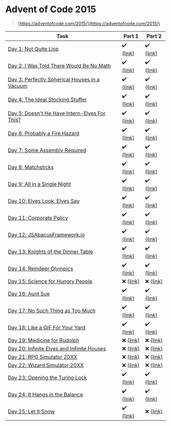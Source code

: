 # Advent of Code 2015

> [https://adventofcode.com/2015/](https://adventofcode.com/2015/)

| Task | Part 1 | Part 2 |
| ---- | ------ | ------ |
| [Day 1: Not Quite Lisp](https://adventofcode.com/2015/day/1) | :heavy_check_mark: [(link)](/2015/01.1) | :heavy_check_mark: [(link)](/2015/01.2) |
| [Day 2: I Was Told There Would Be No Math](https://adventofcode.com/2015/day/2) | :heavy_check_mark: [(link)](/2015/02.1) | :heavy_check_mark: [(link)](/2015/02.2) |
| [Day 3: Perfectly Spherical Houses in a Vacuum](https://adventofcode.com/2015/day/3) | :heavy_check_mark: [(link)](/2015/03.1) | :heavy_check_mark: [(link)](/2015/03.2) |
| [Day 4: The Ideal Stocking Stuffer](https://adventofcode.com/2015/day/4) | :heavy_check_mark: [(link)](/2015/04.1) | :heavy_check_mark: [(link)](/2015/04.2) |
| [Day 5: Doesn't He Have Intern-Elves For This?](https://adventofcode.com/2015/day/5) | :heavy_check_mark: [(link)](/2015/05.1) | :heavy_check_mark: [(link)](/2015/05.2) |
| [Day 6: Probably a Fire Hazard](https://adventofcode.com/2015/day/6) | :heavy_check_mark: [(link)](/2015/06.1) | :heavy_check_mark: [(link)](/2015/06.2) |
| [Day 7: Some Assembly Required](https://adventofcode.com/2015/day/7) | :heavy_check_mark: [(link)](/2015/07.1) | :heavy_check_mark: [(link)](/2015/07.2) |
| [Day 8: Matchsticks](https://adventofcode.com/2015/day/8) | :heavy_check_mark: [(link)](/2015/08.1) | :heavy_check_mark: [(link)](/2015/08.2) |
| [Day 9: All in a Single Night](https://adventofcode.com/2015/day/9) | :heavy_check_mark: [(link)](/2015/09.1) | :heavy_check_mark: [(link)](/2015/09.2) |
| [Day 10: Elves Look, Elves Say](https://adventofcode.com/2015/day/10) | :heavy_check_mark: [(link)](/2015/10.1) | :heavy_check_mark: [(link)](/2015/10.2) |
| [Day 11: Corporate Policy](https://adventofcode.com/2015/day/11) | :heavy_check_mark: [(link)](/2015/11.1) | :heavy_check_mark: [(link)](/2015/11.2) |
| [Day 12: JSAbacusFramework.io](https://adventofcode.com/2015/day/12) | :heavy_check_mark: [(link)](/2015/12.1) | :heavy_check_mark: [(link)](/2015/12.2) |
| [Day 13: Knights of the Dinner Table](https://adventofcode.com/2015/day/13) | :heavy_check_mark: [(link)](/2015/13.1) | :heavy_check_mark: [(link)](/2015/13.2) |
| [Day 14: Reindeer Olympics](https://adventofcode.com/2015/day/14) | :heavy_check_mark: [(link)](/2015/14.1) | :heavy_check_mark: [(link)](/2015/14.2) |
| [Day 15: Science for Hungry People](https://adventofcode.com/2015/day/15) | :x: [(link)](/2015/15.1) | :x: [(link)](/2015/15.2) |
| [Day 16: Aunt Sue](https://adventofcode.com/2015/day/16) | :heavy_check_mark: [(link)](/2015/16.1) | :heavy_check_mark: [(link)](/2015/16.2) |
| [Day 17: No Such Thing as Too Much](https://adventofcode.com/2015/day/17) | :heavy_check_mark: [(link)](/2015/17.1) | :heavy_check_mark: [(link)](/2015/17.2) |
| [Day 18: Like a GIF For Your Yard](https://adventofcode.com/2015/day/18) | :heavy_check_mark: [(link)](/2015/18.1) | :heavy_check_mark: [(link)](/2015/18.2) |
| [Day 19: Medicine for Rudolph](https://adventofcode.com/2015/day/19) | :x: [(link)](/2015/19.1) | :x: [(link)](/2015/19.2) |
| [Day 20: Infinite Elves and Infinite Houses](https://adventofcode.com/2015/day/20) | :x: [(link)](/2015/20.1) | :x: [(link)](/2015/20.2) |
| [Day 21: RPG Simulator 20XX](https://adventofcode.com/2015/day/21) | :x: [(link)](/2015/21.1) | :x: [(link)](/2015/21.2) |
| [Day 22: Wizard Simulator 20XX](https://adventofcode.com/2015/day/22) | :x: [(link)](/2015/22.1) | :x: [(link)](/2015/22.2) |
| [Day 23: Opening the Turing Lock](https://adventofcode.com/2015/day/23) | :heavy_check_mark: [(link)](/2015/23.1) | :heavy_check_mark: [(link)](/2015/23.2) |
| [Day 24: It Hangs in the Balance](https://adventofcode.com/2015/day/24) | :heavy_check_mark: [(link)](/2015/24.1) | :heavy_check_mark: [(link)](/2015/24.2) |
| [Day 25: Let It Snow](https://adventofcode.com/2015/day/25) | :heavy_check_mark: [(link)](/2015/25.1) | :x: [(link)](/2015/25.2) |